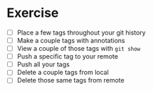 # Exercise

- [ ] Place a few tags throughout your git history
- [ ] Make a couple tags with annotations
- [ ] View a couple of those tags with `git show`
- [ ] Push a specific tag to your remote
- [ ] Push all your tags
- [ ] Delete a couple tags from local
- [ ] Delete those same tags from remote
